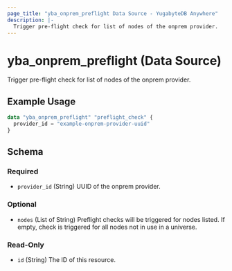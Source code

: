 ```yaml
---
page_title: "yba_onprem_preflight Data Source - YugabyteDB Anywhere"
description: |-
  Trigger pre-flight check for list of nodes of the onprem provider.
---
```


# yba_onprem_preflight (Data Source)

Trigger pre-flight check for list of nodes of the onprem provider.

## Example Usage

```terraform
data "yba_onprem_preflight" "preflight_check" {
  provider_id = "example-onprem-provider-uuid"
}
```

<!-- schema generated by tfplugindocs -->
## Schema

### Required

- `provider_id` (String) UUID of the onprem provider.

### Optional

- `nodes` (List of String) Preflight checks will be triggered for nodes listed. If empty, check is triggered for all nodes not in use in a universe.

### Read-Only

- `id` (String) The ID of this resource.
